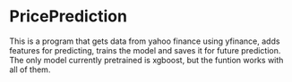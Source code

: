# PricePrediction
This is a program that gets data from yahoo finance using yfinance, adds features for predicting, trains the model and saves it for future prediction.
The only model currently pretrained is xgboost, but the funtion works with all of them.
